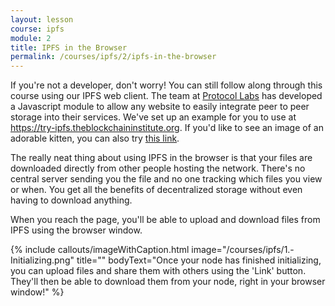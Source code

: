 ```yaml
---
layout: lesson
course: ipfs
module: 2
title: IPFS in the Browser
permalink: /courses/ipfs/2/ipfs-in-the-browser
---
```



<span>
<span class="openingParagraph">
If you're not a developer, don't worry! You can still follow along through this course using our IPFS web client. The team at <a href="https://protocol.ai/" rel="noopener">Protocol Labs</a> has developed a Javascript module to allow any website to easily integrate peer to peer storage into their services. We've set up an example for you to use at <a href="https://try-ipfs.theblockchaininstitute.org" rel="noopener">https://try-ipfs.theblockchaininstitute.org</a>. If you'd like to see an image of an adorable kitten, you can also try <a href="https://try-ipfs.theblockchaininstitute.org/?q=QmW2WQi7j6c7UgJTarActp7tDNikE4B2qXtFCfLPdsgaTQ">this link</a>.</span>

The really neat thing about using IPFS in the browser is that your files are downloaded directly from other people hosting the network. There's no central server sending you the file and no one tracking which files you view or when. You get all the benefits of decentralized storage without even having to download anything.

When you reach the page, you'll be able to upload and download files from IPFS using the browser window.

{% include callouts/imageWithCaption.html
	image="/courses/ipfs/1.-Initializing.png"
	title=""
	bodyText="Once your node has finished initializing, you can upload files and share them with others using the 'Link' button. They'll then be able to download them from your node, right in your browser window!"
%}

